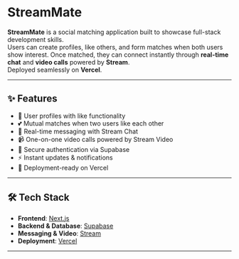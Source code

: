 # StreamMate 

**StreamMate** is a social matching application built to showcase full-stack development skills.  
Users can create profiles, like others, and form matches when both users show interest. Once matched, they can connect instantly through **real-time chat** and **video calls** powered by **Stream**.  
Deployed seamlessly on **Vercel**.

---

## ✨ Features
- 👤 User profiles with like functionality
- 💕 Mutual matches when two users like each other
- 💬 Real-time messaging with Stream Chat
- 📹 One-on-one video calls powered by Stream Video
- 🔐 Secure authentication via Supabase
- ⚡ Instant updates & notifications
- 🚀 Deployment-ready on Vercel

---

## 🛠️ Tech Stack
- **Frontend**: [Next.js](https://nextjs.org/)
- **Backend & Database**: [Supabase](https://supabase.com/)
- **Messaging & Video**: [Stream](https://getstream.io/)
- **Deployment**: [Vercel](https://vercel.com/)

---